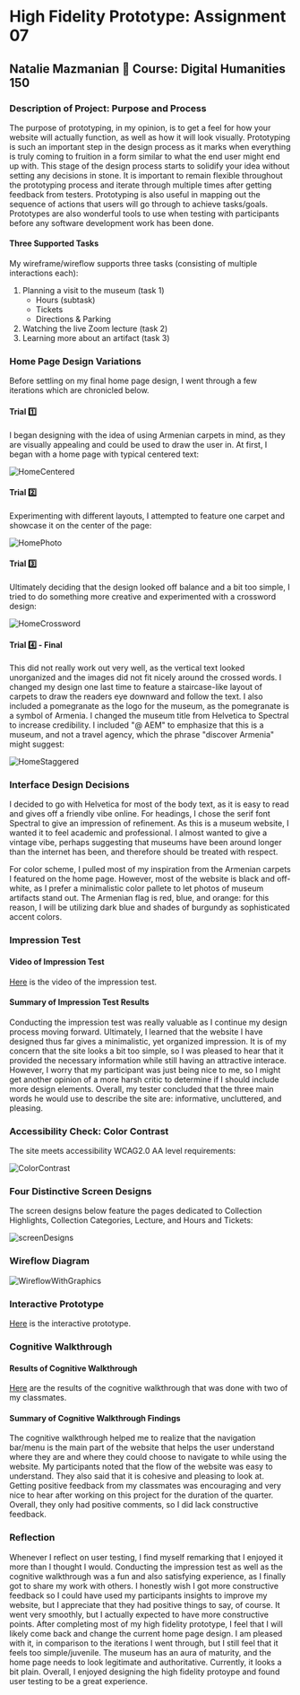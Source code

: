 # High Fidelity Prototype: Assignment 07
## Natalie Mazmanian :book: Course: Digital Humanities 150 

### Description of Project: Purpose and Process
The purpose of prototyping, in my opinion, is to get a feel for how your website will actually function, as well as how it will look visually. Prototyping is such an important step in the design process as it marks when everything is truly coming to fruition in a form similar to what the end user might end up with. This stage of the design process starts to solidify your idea without setting any decisions in stone. It is important to remain flexible throughout the prototyping process and iterate through multiple times after getting feedback from testers.  Prototyping is also useful in mapping out the sequence of actions that users will go through to achieve tasks/goals.  Prototypes are also wonderful tools to use when testing with participants before any software development work has been done.

#### Three Supported Tasks
My wireframe/wireflow supports three tasks (consisting of multiple interactions each): 
1. Planning a visit to the museum (task 1)
    * Hours (subtask)
    * Tickets
    * Directions & Parking
2. Watching the live Zoom lecture (task 2)
3. Learning more about an artifact (task 3)

### Home Page Design Variations

Before settling on my final home page design, I went through a few iterations which are chronicled below.

#### Trial :one:

I began designing with the idea of using Armenian carpets in mind, as they are visually appealing and could be used to draw the user in. At first, I began with a home page with typical centered text:

![HomeCentered](https://github.com/mysticaltofu/DH150-NATALIEMAZMANIAN/blob/main/HomeCentered.png)

#### Trial :two:

Experimenting with different layouts, I attempted to feature one carpet and showcase it on the center of the page:

![HomePhoto](https://github.com/mysticaltofu/DH150-NATALIEMAZMANIAN/blob/main/HomePhoto.png)

#### Trial :three:

Ultimately deciding that the design looked off balance and a bit too simple, I tried to do something more creative and experimented with a crossword design:

![HomeCrossword](https://github.com/mysticaltofu/DH150-NATALIEMAZMANIAN/blob/main/HomeCrossword.png)

#### Trial :four: - Final

This did not really work out very well, as the vertical text looked unorganized and the images did not fit nicely around the crossed words. I changed my design one last time to feature a staircase-like layout of carpets to draw the readers eye downward and follow the text. I also included a pomegranate as the logo for the museum, as the pomegranate is a symbol of Armenia. I changed the museum title from Helvetica to Spectral to increase credibility. I included "@ AEM" to emphasize that this is a museum, and not a travel agency, which the phrase "discover Armenia" might suggest:

![HomeStaggered](https://github.com/mysticaltofu/DH150-NATALIEMAZMANIAN/blob/main/HomeStaggered.png)

### Interface Design Decisions

I decided to go with Helvetica for most of the body text, as it is easy to read and gives off a friendly vibe online. For headings, I chose the serif font Spectral to give an impression of refinement. As this is a museum website, I wanted it to feel academic and professional. I almost wanted to give a vintage vibe, perhaps suggesting that museums have been around longer than the internet has been, and therefore should be treated with respect.

For color scheme, I pulled most of my inspiration from the Armenian carpets I featured on the home page. However, most of the website is black and off-white, as I prefer a minimalistic color pallete to let photos of museum artifacts stand out. The Armenian flag is red, blue, and orange: for this reason, I will be utilizing dark blue and shades of burgundy as sophisticated accent colors.

### Impression Test

#### Video of Impression Test
[Here](https://drive.google.com/file/d/1AMr0NXTQpDUg_TLa4mrv2Nnvsce5Rgsi/view?usp=sharing) is the video of the impression test.

#### Summary of Impression Test Results
Conducting the impression test was really valuable as I continue my design process moving forward. Ultimately, I learned that the website I have designed thus far gives a minimalistic, yet organized impression. It is of my concern that the site looks a bit too simple, so I was pleased to hear that it provided the necessary information while still having an attractive interace. However, I worry that my participant was just being nice to me, so I might get another opinion of a more harsh critic to determine if I should include more design elements. Overall, my tester concluded that the three main words he would use to describe the site are: informative, uncluttered, and pleasing.

### Accessibility Check: Color Contrast

The site meets accessibility WCAG2.0 AA level requirements:

![ColorContrast](https://github.com/mysticaltofu/DH150-NATALIEMAZMANIAN/blob/main/colorContrast.png)

### Four Distinctive Screen Designs

The screen designs below feature the pages dedicated to Collection Highlights, Collection Categories, Lecture, and Hours and Tickets: 

![screenDesigns](https://github.com/mysticaltofu/DH150-NATALIEMAZMANIAN/blob/main/ScreenDesigns.png)

### Wireflow Diagram
![WireflowWithGraphics](https://github.com/mysticaltofu/DH150-NATALIEMAZMANIAN/blob/main/WireflowWithGraphics.png)

### Interactive Prototype
[Here](https://www.figma.com/proto/OS0a1fEZjVzmyNJ8YxQWeY/AEM-Shared?node-id=6%3A27&viewport=354%2C-776%2C0.35040798783302307&scaling=scale-down) is the interactive prototype.

### Cognitive Walkthrough
#### Results of Cognitive Walkthrough
[Here](https://docs.google.com/document/d/1WLbZ9mQWy3U9Ml3M-LVmMtyzhwAxJE89f64EDea4VBc/edit?usp=sharing) are the results of the cognitive walkthrough that was done with two of my classmates.

#### Summary of Cognitive Walkthrough Findings
The cognitive walkthrough helped me to realize that the navigation bar/menu is the main part of the website that helps the user understand where they are and where they could choose to navigate to while using the website. My participants noted that the flow of the website was easy to understand. They also said that it is cohesive and pleasing to look at. Getting positive feedback from my classmates was encouraging and very nice to hear after working on this project for the duration of the quarter. Overall, they only had positive comments, so I did lack constructive feedback.

### Reflection
Whenever I reflect on user testing, I find myself remarking that I enjoyed it more than I thought I would. Conducting the impression test as well as the cognitive walkthrough was a fun and also satisfying experience, as I finally got to share my work with others. I honestly wish I got more constructive feedback so I could have used my participants insights to improve my website, but I appreciate that they had positive things to say, of course. It went very smoothly, but I actually expected to have more constructive points. After completing most of my high fidelity prototype, I feel that I will likely come back and change the current home page design. I am pleased with it, in comparison to the iterations I went through, but I still feel that it feels too simple/juvenile. The museum has an aura of maturity, and the home page needs to look legitimate and authoritative. Currently, it looks a bit plain. Overall, I enjoyed designing the high fidelity protoype and found user testing to be a great experience.
